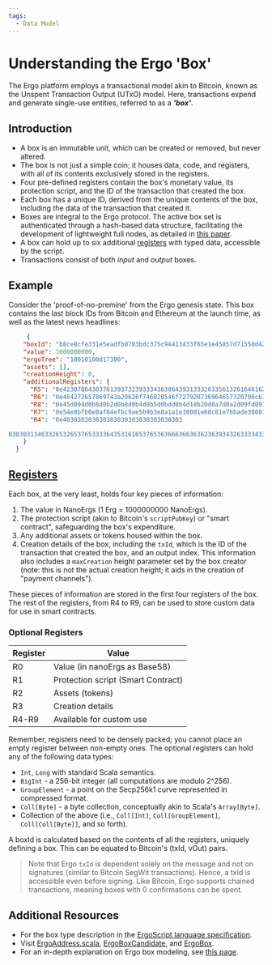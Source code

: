 ```yaml
---
tags:
  - Data Model
---
```


# Understanding the Ergo 'Box'

The Ergo platform employs a transactional model akin to Bitcoin, known as the Unspent Transaction Output (UTxO) model. Here, transactions expend and generate single-use entities, referred to as a ***'box'***. 

## Introduction

- A box is an immutable unit, which can be created or removed, but never altered. 
- The box is not just a simple coin; it houses data, code, and registers, with all of its contents exclusively stored in the registers. 
- Four pre-defined registers contain the box's monetary value, its protection script, and the ID of the transaction that created the box.
- Each box has a unique ID, derived from the unique contents of the box, including the data of the transaction that created it.
- Boxes are integral to the Ergo protocol. The active box set is authenticated through a hash-based data structure, facilitating the development of lightweight full nodes, as detailed in [this paper](https://eprint.iacr.org/2016/994). 
- A box can hold up to six additional [registers](registers.md) with typed data, accessible by the script.
- Transactions consist of both *input* and *output* boxes. 

## Example 

Consider the 'proof-of-no-premine' from the Ergo genesis state. This box contains the last block IDs from Bitcoin and Ethereum at the launch time, as well as the latest news headlines:

```JSON
     {
    "boxId": "b8ce8cfe331e5eadfb0783bdc375c94413433f65e1e45857d71550d42e4d83bd",
    "value": 1000000000,
    "ergoTree": "10010100d17300",
    "assets": [],
    "creationHeight": 0,
    "additionalRegisters": {
      "R5": "0e42307864303761393732393334363864393133326335613261646162326535326132333030396536373938363038653437623064323632336337653365393233343633",
      "R6": "0e464272657869743a20626f746820546f727920736964657320706c617920646f776e207269736b206f66206e6f2d6465616c20616674657220627573696e65737320616c61726d",
      "R8": "0e45d094d0b8d0b2d0b8d0b4d0b5d0bdd0b4d18b20d0a7d0a2d09fd09720d0b2d18bd180d0b0d181d182d183d18220d0bdd0b02033332520d0bdd0b020d0b0d0bad186d0b8d18e",
      "R7": "0e54e8bfb0e8af84efbc9ae5b9b3e8a1a1e38081e68c81e7bbade38081e58c85e5aeb9e28094e28094e696b0e697b6e4bba3e5ba94e5afb9e585a8e79083e58c96e68c91e68898e79a84e4b8ade59bbde4b98be98193",
      "R4": "0e403030303030303030303030303030303

0303031346332653265376533336435316165376536366636636362363934326333343337313237623336633333373437"
    }
  }
```


## [Registers](registers.md)

Each box, at the very least, holds four key pieces of information:

1. The value in NanoErgs (1 Erg = 1000000000 NanoErgs).
2. The protection script (akin to Bitcoin's `scriptPubKey`) or "smart contract", safeguarding the box's expenditure.
3. Any additional assets or tokens housed within the box.
4. Creation details of the box, including the `txId`, which is the ID of the transaction that created the box, and an output index. This information also includes a `maxCreation` height parameter set by the box creator (note: this is not the actual creation height; it aids in the creation of "payment channels").

These pieces of information are stored in the first four registers of the box. The rest of the registers, from R4 to R9, can be used to store custom data for use in smart contracts.

### Optional Registers 

| Register | Value |
|---|---|
| R0 | Value (in nanoErgs as Base58) |
| R1 | Protection script (Smart Contract) |
| R2 | Assets (tokens) |
| R3 | Creation details |
| R4-R9 | Available for custom use |

Remember, registers need to be densely packed; you cannot place an empty register between non-empty ones. The optional registers can hold any of the following data types:

- `Int`, `Long` with standard Scala semantics.
- `BigInt` - a 256-bit integer (all computations are modulo 2^256).
- `GroupElement` - a point on the Secp256k1 curve represented in compressed format.
- `Coll[Byte]` - a byte collection, conceptually akin to Scala's `Array[Byte]`.
- Collection of the above (i.e., `Coll[Int]`, `Coll[GroupElement]`, `Coll[Coll[Byte]]`, and so forth).

A boxId is calculated based on the contents of all the registers, uniquely defining a box. This can be equated to Bitcoin's (txId, vOut) pairs.

>Note that Ergo `txId` is dependent solely on the message and not on signatures (similar to Bitcoin SegWit transactions). Hence, a txId is accessible even before signing. Like Bitcoin, Ergo supports chained transactions, meaning boxes with 0 confirmations can be spent.


## Additional Resources

- For the box type description in the [ErgoScript language specification](https://github.com/ScorexFoundation/sigmastate-interpreter/blob/develop/docs/LangSpec.md#box-type).
- Visit [ErgoAddress.scala](https://github.com/ScorexFoundation/sigmastate-interpreter/blob/ec71a6f988f7412bc36199f46e7ad8db643478c7/sigmastate/src/main/scala/org/ergoplatform/ErgoAddress.scala), [ErgoBoxCandidate](https://github.com/ScorexFoundation/sigmastate-interpreter/blob/develop/interpreter/shared/src/main/scala/org/ergoplatform/ErgoBoxCandidate.scala#L24-L43), and [ErgoBox](https://github.com/ScorexFoundation/sigmastate-interpreter/blob/develop/interpreter/shared/src/main/scala/org/ergoplatform/ErgoBox.scala#L22-L59).
- For an in-depth explanation on Ergo box modeling, see [this page](box_modeling).
